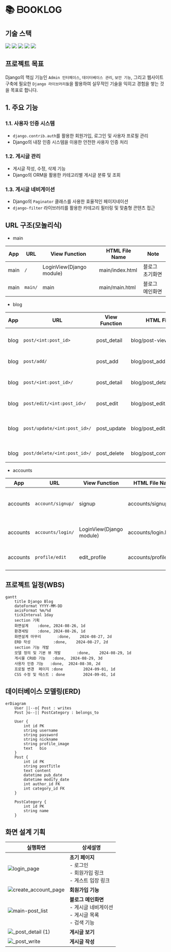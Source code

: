 # 📚 ᗷOOKᒪOG
## 기술 스택
<img src="https://img.shields.io/badge/Django-092E20?style=flat-square&logo=Django&logoColor=white"> <img src="https://img.shields.io/badge/Python-3776AB?style=flat-square&logo=Python&logoColor=white"> <img src="https://img.shields.io/badge/HTML5-E34F26?style=flat-square&logo=html5&logoColor=black"> <img src="https://img.shields.io/badge/CSS3-1572B6?style=flat-square&logo=CSS3&logoColor=black"> <img src="https://img.shields.io/badge/Figma-941711?style=flat-square&logo=Figma&logoColor=white"> 

## 프로젝트 목표
Django의 핵심 기능인 `Admin 인터페이스`, `데이터베이스 관리`, `보안 기능`, 그리고 웹사이트 구축에 필요한 `Django 라이브러리들`을 활용하여 실무적인 기술을 익히고 경험을 쌓는 것을 목표로 합니다.
## 1. 주요 기능
### 1.1. 사용자 인증 시스템
- `django.contrib.auth`를 활용한 회원가입, 로그인 및 사용자 프로필 관리
- Django의 내장 인증 시스템을 이용한 안전한 사용자 인증 처리

   
### 1.2. 게시글 관리
- 게시글 작성, 수정, 삭제 기능
- Django의 ORM을 활용한 카테고리별 게시글 분류 및 조회

### 1.3. 게시글 네비게이션
- Django의 `Paginator` 클래스를 사용한 효율적인 페이지네이션
- `django-filter` 라이브러리를 활용한 카테고리 필터링 및 맞춤형 콘텐츠 접근



## URL 구조(모놀리식)
-  main

| App      | URL                  | View Function  | HTML File Name         | Note                  |
|----------|----------------------|----------------|-------------------------|-----------------------|
| main     | `/`                  | LoginView(Django module)   | main/index.html   | 블로그 초기화면 |
| main     | `main/`              | main           | main/main.html         | 블로그 메인화면      |

- blog

| App      | URL                  | View Function  | HTML File Name         | Note                  |
|----------|----------------------|----------------|-------------------------|-----------------------|
| blog     |  `post/<int:post_id>` | post_detail    | blog/post-view.html     | 글 상세보기     |
| blog     | `post/add/`         | post_add       | blog/post_add.html      | 글 작성            |
| blog     | `post/<int:post_id>/`| post_detail   | blog/post_detail.html   | 글 상세보기         |
| blog     | `post/edit/<int:post_id>/`| post_edit   | blog/post_edit.html   | 글 수정   |
| blog     | `post/update/<int:post_id>/`| post_update   | blog/post_edit.html   | 글 수정 내용 저장  |
| blog     | `post/delete/<int:post_id>/`| post_delete   | blog/post_confim_delete.html   | 글 삭제   |


- accounts

| App      | URL                  | View Function  | HTML File Name         | Note                  |
|----------|----------------------|----------------|-------------------------|-----------------------|
| accounts | `account/signup/`  | signup    | accounts/signup.html| 회원가입 페이지|
| accounts | `accounts/login/`  | LoginView(Django module)     | accounts/login.html| 로그인 페이지|
| accounts | `profile/edit`  | edit_profile     | accounts/profile.html| 프로필 페이지|



## 프로젝트 일정(WBS)

```mermaid
gantt
    title Django Blog
    dateFormat YYYY-MM-DD
    axisFormat %m/%d
    tickInterval 1day
    section 기획
    화면설계    :done, 2024-08-26, 1d
    환경세팅    :done, 2024-08-26, 1d
    화면설계 마무리       :done,    2024-08-27, 2d
    ERD 작성          :done,    2024-08-27, 2d
    section 기능 개발
    모델 정의 및 기본 뷰 개발       :done,    2024-08-29, 1d
    게시물 CRUD 기능   :done,  2024-08-29, 3d
    사용자 인증 기능   :done,  2024-08-30, 2d
    프로필 변경  페이지 :done         2024-09-01, 1d
    CSS 수정 및 테스트 : done        2024-09-01, 1d

```


## 데이터베이스 모델링(ERD)
```mermaid
erDiagram
    User ||--o{ Post : writes
    Post }o--|| PostCategory : belongs_to

    User {
        int id PK
        string username
        string password
        string nickname
        string profile_image
        text   bio
    }
    Post {
        int id PK
        string postTitle
        text content
        datetime pub_date
        datetime modify_date
        int author_id FK
        int category_id FK
    }

    PostCategory {
        int id PK
        string name
    }

```
## 화면 설계 기획
| 실행화면 | 상세설명 |
|---------|-------------|
| ![login_page](https://github.com/user-attachments/assets/598b7160-8b88-4abc-ab54-8a2a0d4b0566) | **초기 페이지**<br>- 로그인<br>- 회원가입 링크<br>- 게스트 입장 링크 |
| ![create_account_page](https://github.com/user-attachments/assets/dd46d782-8a23-421c-b995-da609d0dcf16) | **회원가입 기능**<br> |
| ![main-post_list](https://github.com/user-attachments/assets/500e17b0-037e-4f0b-b0ae-cbe4d1690572) | **블로그 메인화면**<br>- 게시글 네비게이션<br>- 게시글 목록<br>- 검색 기능 |
| ![_post_detail (1)](https://github.com/user-attachments/assets/0ffdaa5f-8f2f-42bc-8b80-5401f7b491fc)| **게시글 보기**|
| ![_post_write](https://github.com/user-attachments/assets/acbd7285-5556-4048-910d-e90c8265466e)| **게시글 작성**|

